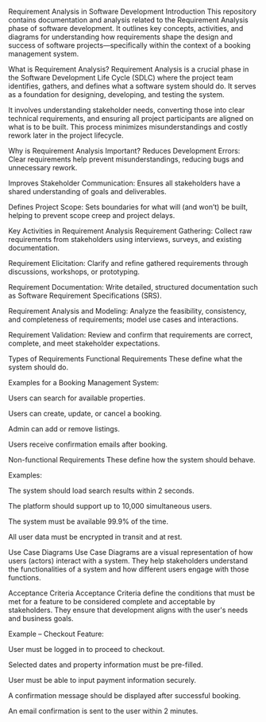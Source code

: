 Requirement Analysis in Software Development
Introduction
This repository contains documentation and analysis related to the Requirement Analysis phase of software development. It outlines key concepts, activities, and diagrams for understanding how requirements shape the design and success of software projects—specifically within the context of a booking management system.

What is Requirement Analysis?
Requirement Analysis is a crucial phase in the Software Development Life Cycle (SDLC) where the project team identifies, gathers, and defines what a software system should do. It serves as a foundation for designing, developing, and testing the system.

It involves understanding stakeholder needs, converting those into clear technical requirements, and ensuring all project participants are aligned on what is to be built. This process minimizes misunderstandings and costly rework later in the project lifecycle.

Why is Requirement Analysis Important?
Reduces Development Errors: Clear requirements help prevent misunderstandings, reducing bugs and unnecessary rework.

Improves Stakeholder Communication: Ensures all stakeholders have a shared understanding of goals and deliverables.

Defines Project Scope: Sets boundaries for what will (and won’t) be built, helping to prevent scope creep and project delays.

Key Activities in Requirement Analysis
Requirement Gathering: Collect raw requirements from stakeholders using interviews, surveys, and existing documentation.

Requirement Elicitation: Clarify and refine gathered requirements through discussions, workshops, or prototyping.

Requirement Documentation: Write detailed, structured documentation such as Software Requirement Specifications (SRS).

Requirement Analysis and Modeling: Analyze the feasibility, consistency, and completeness of requirements; model use cases and interactions.

Requirement Validation: Review and confirm that requirements are correct, complete, and meet stakeholder expectations.

Types of Requirements
Functional Requirements
These define what the system should do.

Examples for a Booking Management System:

Users can search for available properties.

Users can create, update, or cancel a booking.

Admin can add or remove listings.

Users receive confirmation emails after booking.

Non-functional Requirements
These define how the system should behave.

Examples:

The system should load search results within 2 seconds.

The platform should support up to 10,000 simultaneous users.

The system must be available 99.9% of the time.

All user data must be encrypted in transit and at rest.

Use Case Diagrams
Use Case Diagrams are a visual representation of how users (actors) interact with a system. They help stakeholders understand the functionalities of a system and how different users engage with those functions.


Acceptance Criteria
Acceptance Criteria define the conditions that must be met for a feature to be considered complete and acceptable by stakeholders. They ensure that development aligns with the user's needs and business goals.

Example – Checkout Feature:

User must be logged in to proceed to checkout.

Selected dates and property information must be pre-filled.

User must be able to input payment information securely.

A confirmation message should be displayed after successful booking.

An email confirmation is sent to the user within 2 minutes.

